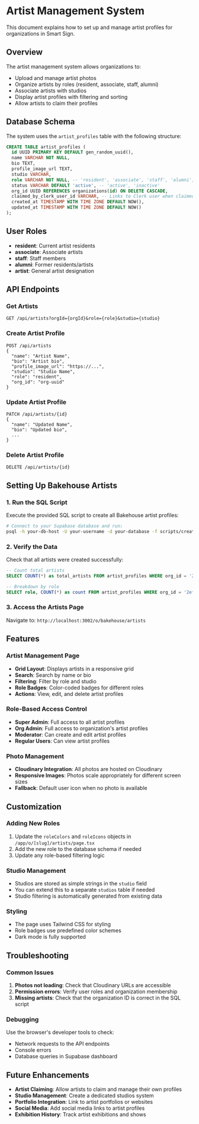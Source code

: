 # Artist Management System

This document explains how to set up and manage artist profiles for organizations in Smart Sign.

## Overview

The artist management system allows organizations to:
- Upload and manage artist photos
- Organize artists by roles (resident, associate, staff, alumni)
- Associate artists with studios
- Display artist profiles with filtering and sorting
- Allow artists to claim their profiles

## Database Schema

The system uses the `artist_profiles` table with the following structure:

```sql
CREATE TABLE artist_profiles (
  id UUID PRIMARY KEY DEFAULT gen_random_uuid(),
  name VARCHAR NOT NULL,
  bio TEXT,
  profile_image_url TEXT,
  studio VARCHAR,
  role VARCHAR NOT NULL, -- 'resident', 'associate', 'staff', 'alumni', 'artist'
  status VARCHAR DEFAULT 'active', -- 'active', 'inactive'
  org_id UUID REFERENCES organizations(id) ON DELETE CASCADE,
  claimed_by_clerk_user_id VARCHAR, -- Links to Clerk user when claimed
  created_at TIMESTAMP WITH TIME ZONE DEFAULT NOW(),
  updated_at TIMESTAMP WITH TIME ZONE DEFAULT NOW()
);
```

## User Roles

- **resident**: Current artist residents
- **associate**: Associate artists
- **staff**: Staff members
- **alumni**: Former residents/artists
- **artist**: General artist designation

## API Endpoints

### Get Artists
```
GET /api/artists?orgId={orgId}&role={role}&studio={studio}
```

### Create Artist Profile
```
POST /api/artists
{
  "name": "Artist Name",
  "bio": "Artist bio",
  "profile_image_url": "https://...",
  "studio": "Studio Name",
  "role": "resident",
  "org_id": "org-uuid"
}
```

### Update Artist Profile
```
PATCH /api/artists/{id}
{
  "name": "Updated Name",
  "bio": "Updated bio",
  ...
}
```

### Delete Artist Profile
```
DELETE /api/artists/{id}
```

## Setting Up Bakehouse Artists

### 1. Run the SQL Script

Execute the provided SQL script to create all Bakehouse artist profiles:

```bash
# Connect to your Supabase database and run:
psql -h your-db-host -U your-username -d your-database -f scripts/create-bakehouse-artists.sql
```

### 2. Verify the Data

Check that all artists were created successfully:

```sql
-- Count total artists
SELECT COUNT(*) as total_artists FROM artist_profiles WHERE org_id = '2efcebf3-9750-4ea2-85a0-9501eb698b20';

-- Breakdown by role
SELECT role, COUNT(*) as count FROM artist_profiles WHERE org_id = '2efcebf3-9750-4ea2-85a0-9501eb698b20' GROUP BY role ORDER BY count DESC;
```

### 3. Access the Artists Page

Navigate to: `http://localhost:3002/o/bakehouse/artists`

## Features

### Artist Management Page
- **Grid Layout**: Displays artists in a responsive grid
- **Search**: Search by name or bio
- **Filtering**: Filter by role and studio
- **Role Badges**: Color-coded badges for different roles
- **Actions**: View, edit, and delete artist profiles

### Role-Based Access Control
- **Super Admin**: Full access to all artist profiles
- **Org Admin**: Full access to organization's artist profiles
- **Moderator**: Can create and edit artist profiles
- **Regular Users**: Can view artist profiles

### Photo Management
- **Cloudinary Integration**: All photos are hosted on Cloudinary
- **Responsive Images**: Photos scale appropriately for different screen sizes
- **Fallback**: Default user icon when no photo is available

## Customization

### Adding New Roles
1. Update the `roleColors` and `roleIcons` objects in `/app/o/[slug]/artists/page.tsx`
2. Add the new role to the database schema if needed
3. Update any role-based filtering logic

### Studio Management
- Studios are stored as simple strings in the `studio` field
- You can extend this to a separate `studios` table if needed
- Studio filtering is automatically generated from existing data

### Styling
- The page uses Tailwind CSS for styling
- Role badges use predefined color schemes
- Dark mode is fully supported

## Troubleshooting

### Common Issues

1. **Photos not loading**: Check that Cloudinary URLs are accessible
2. **Permission errors**: Verify user roles and organization membership
3. **Missing artists**: Check that the organization ID is correct in the SQL script

### Debugging

Use the browser's developer tools to check:
- Network requests to the API endpoints
- Console errors
- Database queries in Supabase dashboard

## Future Enhancements

- **Artist Claiming**: Allow artists to claim and manage their own profiles
- **Studio Management**: Create a dedicated studios system
- **Portfolio Integration**: Link to artist portfolios or websites
- **Social Media**: Add social media links to artist profiles
- **Exhibition History**: Track artist exhibitions and shows



